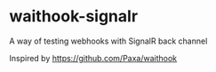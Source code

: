 # waithook-signalr
A way of testing webhooks with SignalR back channel

Inspired by https://github.com/Paxa/waithook
